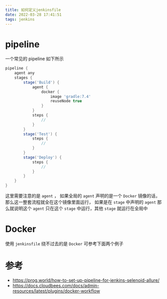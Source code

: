 ```yaml
---
title: 如何定义jenkinsfile
date: 2022-03-28 17:41:51
tags: jenkins 
---
```

# pipeline
一个常见的 pipeline 如下所示 
```groovy
pipeline {
    agent any 
    stages {
        stage('Build') { 
            agent {
                docker {
                    image 'gradle:7.4'
                    reuseNode true
                }
            }
            steps {
                // 
            }
        }
        stage('Test') { 
            steps {
                // 
            }
        }
        stage('Deploy') { 
            steps {
                // 
            }
        }
    }
}
```
这里需要注意的是 `agent` ， 如果全局的 `agent` 声明的是一个 `Docker` 镜像的话， 那么这一整套流程就全在这个镜像里面运行， 如果是在 `stage` 中声明的 `agent` 那么就说明这个 `agent` 只在这个 `stage` 中运行，其他 `stage` 就运行在全局中

# Docker 
使用 `jenkinsfile` 绕不过去的是 `Docker` 可参考下面两个例子

# 参考
* https://prog.world/how-to-set-up-pipeline-for-jenkins-selenoid-allure/
* https://docs.cloudbees.com/docs/admin-resources/latest/plugins/docker-workflow 
